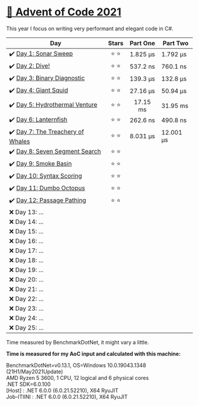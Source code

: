 # [🎄 Advent of Code 2021](https://adventofcode.com/2021)

This year I focus on writing very performant and elegant code in C#.

| Day                                                                                                                 |  Stars  | Part One | Part Two  |
| ------------------------------------------------------------------------------------------------------------------- | :-----: | :------: | --------- |
| ✔️ [Day 1: Sonar Sweep](https://github.com/dr124/advent-of-code/blob/master/Advent._2021/Week1/Day1.cs)             | ⭐️ ⭐️ | 1.825 µs | 1.792 µs  |
| ✔️ [Day 2: Dive!](https://github.com/dr124/advent-of-code/blob/master/Advent._2021/Week1/Day2.cs)                   | ⭐️ ⭐️ | 537.2 ns | 760.1 ns  |
| ✔️ [Day 3: Binary Diagnostic](https://github.com/dr124/advent-of-code/blob/master/Advent._2021/Week1/Day3.cs)       | ⭐️ ⭐️ | 139.3 µs | 132.8 µs  |
| ✔️ [Day 4: Giant Squid](https://github.com/dr124/advent-of-code/blob/master/Advent._2021/Week1/Day4.cs)             | ⭐️ ⭐️ | 27.16 µs | 50.94 µs  |
| ✔️ [Day 5: Hydrothermal Venture](https://github.com/dr124/advent-of-code/blob/master/Advent._2021/Week1/Day5.cs)    | ⭐️ ⭐️ | 17.15 ms | 31.95 ms  |
| ✔️ [Day 6: Lanternfish](https://github.com/dr124/advent-of-code/blob/master/Advent._2021/Week1/Day6.cs)             | ⭐️ ⭐️ | 262.6 ns | 490.8 ns  |
| ✔️ [Day 7: The Treachery of Whales](https://github.com/dr124/advent-of-code/blob/master/Advent._2021/Week1/Day7.cs) | ⭐️ ⭐️ | 8.031 µs | 12.001 µs |
| ✔️ [Day 8: Seven Segment Search](https://github.com/dr124/advent-of-code/blob/master/Advent._2021/Week2/Day8.cs)    | ⭐️ ⭐️ |
| ✔️ [Day 9: Smoke Basin](https://github.com/dr124/advent-of-code/blob/master/Advent._2021/Week2/Day9.cs)             | ⭐️ ⭐️ |
| ✔️ [Day 10: Syntax Scoring](https://github.com/dr124/advent-of-code/blob/master/Advent._2021/Week2/Day10.cs)        | ⭐️ ⭐️ |
| ✔️ [Day 11: Dumbo Octopus](https://github.com/dr124/advent-of-code/blob/master/Advent._2021/Week2/Day11.cs)         | ⭐️ ⭐️ |
| ✔️ [Day 12: Passage Pathing](https://github.com/dr124/advent-of-code/blob/master/Advent._2021/Week2/Day12.cs)       | ⭐️ ⭐️ |
| ❌ Day 13: ...                                                                                                      |         |
| ❌ Day 14: ...                                                                                                      |         |
| ❌ Day 15: ...                                                                                                      |         |
| ❌ Day 16: ...                                                                                                      |         |
| ❌ Day 17: ...                                                                                                      |         |
| ❌ Day 18: ...                                                                                                      |         |
| ❌ Day 19: ...                                                                                                      |         |
| ❌ Day 20: ...                                                                                                      |         |
| ❌ Day 21: ...                                                                                                      |         |
| ❌ Day 22: ...                                                                                                      |         |
| ❌ Day 23: ...                                                                                                      |         |
| ❌ Day 24: ...                                                                                                      |         |
| ❌ Day 25: ...                                                                                                      |         |

Time measured by BenchmarkDotNet, it might vary a little.

**Time is measured for my AoC input and calculated with this machine:**

BenchmarkDotNet=v0.13.1, OS=Windows 10.0.19043.1348 (21H1/May2021Update)\
AMD Ryzen 5 3600, 1 CPU, 12 logical and 6 physical cores\
.NET SDK=6.0.100\
 [Host] : .NET 6.0.0 (6.0.21.52210), X64 RyuJIT\
 Job-ITIINI : .NET 6.0.0 (6.0.21.52210), X64 RyuJIT
